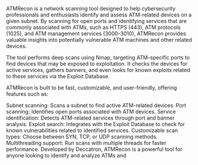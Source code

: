 ATMRecon is a network scanning tool designed to help cybersecurity professionals and enthusiasts identify and assess ATM-related devices on a given subnet. By scanning for open ports and identifying services that are commonly associated with ATMs, such as HTTPS (443), ATM protocols (1025), and ATM management services (3000-3010), ATMRecon provides valuable insights into potentially vulnerable ATM machines and other related devices.

The tool performs deep scans using Nmap, targeting ATM-specific ports to find devices that may be exposed to exploitation. It checks the devices for active services, gathers banners, and even looks for known exploits related to these services via the Exploit Database.

ATMRecon is built to be fast, customizable, and user-friendly, offering features such as:

Subnet scanning: Scans a subnet to find active ATM-related devices.
Port scanning: Identifies open ports associated with ATM devices.
Service identification: Detects ATM-related services through port and banner analysis.
Exploit search: Integrates with the Exploit Database to check for known vulnerabilities related to identified services.
Customizable scan types: Choose between SYN, TCP, or UDP scanning methods.
Multithreading support: Run scans with multiple threads for faster performance.
Developed by Deccatron, ATMRecon is a powerful tool for anyone looking to identify and analyze ATMs and
